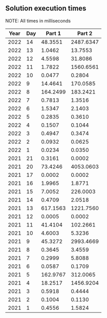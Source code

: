 ## Solution execution times
NOTE: All times in milliseconds

| Year | Day | Part 1 | Part 2 |
| ---- | --- | ------ | ------ |
| 2022 | 14 | 48.3551 | 2487.6347 |
| 2022 | 13 | 1.0462 | 13.7553 |
| 2022 | 12 | 4.5598 | 31.8086 |
| 2022 | 11 | 1.7822 | 1560.6561 |
| 2022 | 10 | 0.0477 | 0.2804 |
| 2022 | 9 | 14.4641 | 170.0585 |
| 2022 | 8 | 164.2499 | 183.2421 |
| 2022 | 7 | 0.7813 | 1.3516 |
| 2022 | 6 | 1.5347 | 2.1403 |
| 2022 | 5 | 0.2835 | 0.3610 |
| 2022 | 4 | 0.1507 | 0.1044 |
| 2022 | 3 | 0.4947 | 0.3474 |
| 2022 | 2 | 0.0932 | 0.0625 |
| 2022 | 1 | 0.0234 | 0.0350 |
| 2021 | 21 | 0.3161 | 0.0002 |
| 2021 | 20 | 73.4246 | 4053.0603 |
| 2021 | 17 | 0.0002 | 0.0002 |
| 2021 | 16 | 1.9965 | 1.8771 |
| 2021 | 15 | 7.0052 | 226.0003 |
| 2021 | 14 | 0.4709 | 2.0518 |
| 2021 | 13 | 617.1563 | 1221.7560 |
| 2021 | 12 | 0.0005 | 0.0002 |
| 2021 | 11 | 41.4104 | 102.2661 |
| 2021 | 10 | 4.6003 | 5.3236 |
| 2021 | 9 | 45.3272 | 2993.4669 |
| 2021 | 8 | 0.3645 | 3.4559 |
| 2021 | 7 | 0.2999 | 5.8088 |
| 2021 | 6 | 0.0587 | 0.1709 |
| 2021 | 5 | 162.9767 | 312.0065 |
| 2021 | 4 | 18.2517 | 1456.9204 |
| 2021 | 3 | 0.5918 | 0.4444 |
| 2021 | 2 | 0.1004 | 0.1130 |
| 2021 | 1 | 0.4556 | 1.5824 |
